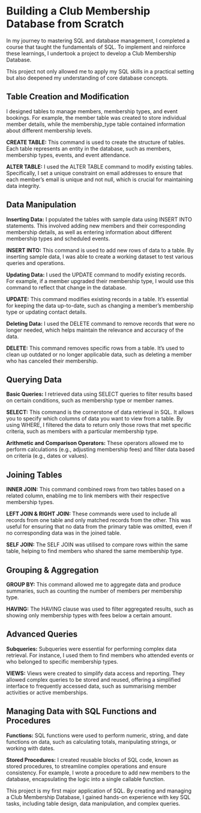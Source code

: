 # Building a Club Membership Database from Scratch
In my journey to mastering SQL and database management, I completed a course that taught the fundamentals of SQL. To implement and reinforce these learnings, I undertook a project to develop a Club Membership Database.

This project not only allowed me to apply my SQL skills in a practical setting but also deepened my understanding of core database concepts.

## Table Creation and Modification

I designed tables to manage members, membership types, and event bookings. For example, the member table was created to store individual member details, while the membership_type table contained information about different membership levels.

**CREATE TABLE:** This command is used to create the structure of tables. Each table represents an entity in the database, such as members, membership types, events, and event attendance.

**ALTER TABLE:** I used the ALTER TABLE command to modify existing tables. Specifically, I set a unique constraint on email addresses to ensure that each member’s email is unique and not null, which is crucial for maintaining data integrity.

## Data Manipulation

**Inserting Data:** I populated the tables with sample data using INSERT INTO statements. This involved adding new members and their corresponding membership details, as well as entering information about different membership types and scheduled events.

**INSERT INTO:** This command is used to add new rows of data to a table. By inserting sample data, I was able to create a working dataset to test various queries and operations.

**Updating Data:** I used the UPDATE command to modify existing records. For example, if a member upgraded their membership type, I would use this command to reflect that change in the database.

**UPDATE:** This command modifies existing records in a table. It’s essential for keeping the data up-to-date, such as changing a member’s membership type or updating contact details.

**Deleting Data:** I used the DELETE command to remove records that were no longer needed, which helps maintain the relevance and accuracy of the data.

**DELETE:** This command removes specific rows from a table. It’s used to clean up outdated or no longer applicable data, such as deleting a member who has canceled their membership.

## Querying Data

**Basic Queries:** I retrieved data using SELECT queries to filter results based on certain conditions, such as membership type or member names.

**SELECT:** This command is the cornerstone of data retrieval in SQL. It allows you to specify which columns of data you want to view from a table. By using WHERE, I filtered the data to return only those rows that met specific criteria, such as members with a particular membership type.

**Arithmetic and Comparison Operators:** These operators allowed me to perform calculations (e.g., adjusting membership fees) and filter data based on criteria (e.g., dates or values).

## Joining Tables

**INNER JOIN:** This command combined rows from two tables based on a related column, enabling me to link members with their respective membership types.

**LEFT JOIN & RIGHT JOIN:** These commands were used to include all records from one table and only matched records from the other. This was useful for ensuring that no data from the primary table was omitted, even if no corresponding data was in the joined table.

**SELF JOIN:** The SELF JOIN was utilised to compare rows within the same table, helping to find members who shared the same membership type.

## Grouping & Aggregation

**GROUP BY:** This command allowed me to aggregate data and produce summaries, such as counting the number of members per membership type.

**HAVING:** The HAVING clause was used to filter aggregated results, such as showing only membership types with fees below a certain amount.

## Advanced Queries

**Subqueries:** Subqueries were essential for performing complex data retrieval. For instance, I used them to find members who attended events or who belonged to specific membership types.

**VIEWS:** Views were created to simplify data access and reporting. They allowed complex queries to be stored and reused, offering a simplified interface to frequently accessed data, such as summarising member activities or active memberships.

## Managing Data with SQL Functions and Procedures

**Functions:** SQL functions were used to perform numeric, string, and date functions on data, such as calculating totals, manipulating strings, or working with dates.

**Stored Procedures:** I created reusable blocks of SQL code, known as stored procedures, to streamline complex operations and ensure consistency. For example, I wrote a procedure to add new members to the database, encapsulating the logic into a single callable function.

This project is my first major application of SQL. By creating and managing a Club Membership Database, I gained hands-on experience with key SQL tasks, including table design, data manipulation, and complex queries.
